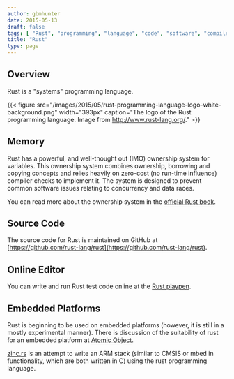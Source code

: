 ```yaml
---
author: gbmhunter
date: 2015-05-13
draft: false
tags: [ "Rust", "programming", "language", "code", "software", "compiled" ]
title: "Rust"
type: page
---
```


## Overview

Rust is a "systems" programming language. 

{{< figure src="/images/2015/05/rust-programming-language-logo-white-background.png" width="393px" caption="The logo of the Rust programming language. Image from http://www.rust-lang.org/."  >}}

## Memory

Rust has a powerful, and well-thought out (IMO) ownership system for variables. This ownership system combines ownership, borrowing and copying concepts and relies heavily on zero-cost (no run-time influence) compiler checks to implement it. The system is designed to prevent common software issues relating to concurrency and data races.

You can read more about the ownership system in the [official Rust book](https://doc.rust-lang.org/book/ownership.html).

## Source Code

The source code for Rust is maintained on GitHub at [https://github.com/rust-lang/rust](https://github.com/rust-lang/rust).

## Online Editor

You can write and run Rust test code online at the [Rust playpen](https://play.rust-lang.org/).

## Embedded Platforms

Rust is beginning to be used on embedded platforms (however, it is still in a mostly experimental manner). There is discussion of the suitability of rust for an embedded platform at [Atomic Object](http://spin.atomicobject.com/2015/02/20/rust-language-c-embedded/).

[zinc.rs](http://zinc.rs/) is an attempt to write an ARM stack (similar to CMSIS or mbed in functionality, which are both written in C) using the rust programming language.
